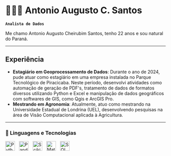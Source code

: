 # 👩🏻‍💻 Antonio Augusto C. Santos

**`Analista de Dados`**

Me chamo Antonio Augusto Cheirubim Santos, tenho 22 anos e sou natural do Paraná. 

---

## Experiência
- **Estagiário em Geoprocessamento de Dados**: Durante o ano de 2024, pude atuar como estagiário em uma empresa instalada no Parque Tecnológico de Piracicaba. Neste período, desenvolvi atividades
como automação de geração de PDF's, tratamento de dados de formatos diversos utilizando Python e Excel e manipulação de dados geográficos com softwares de GIS, como Qgis e ArcGIS Pro.
- **Mestrando em Agronomia**: Atualmente, atuo como mestrando na Universidade Estadual de Londrina (UEL), desenvolvendo pesquisas na área de Visão Computacional aplicada à Agricultura.

---

### 🤖 Linguagens e Tecnologias

<img 
    align="left" 
    alt="Python" 
    title="Python"
    width="30px" 
    style="padding-right: 10px;" 
    src="https://cdn.jsdelivr.net/gh/devicons/devicon@latest/icons/python/python-original.svg"
/>

<img 
    align="left" 
    alt="Pandas" 
    title="Pandas"
    width="30px" 
    style="padding-right: 10px;" 
    src="https://cdn.jsdelivr.net/gh/devicons/devicon@latest/icons/pandas/pandas-original-wordmark.svg"
/>

<img 
    align="left" 
    alt="Scikit-learn" 
    title="Scikit-learn"
    width="30px" 
    style="padding-right: 10px;" 
    src="https://cdn.jsdelivr.net/gh/devicons/devicon@latest/icons/scikitlearn/scikitlearn-original.svg"
/>

<img 
    align="left" 
    alt="Matplotlib" 
    title="Matplotlib"
    width="30px" 
    style="padding-right: 10px;" 
    src="https://cdn.jsdelivr.net/gh/devicons/devicon@latest/icons/matplotlib/matplotlib-original.svg"
/>

<img 
    align="left" 
    alt="SQL" 
    title="SQL"
    width="30px" 
    style="padding-right: 10px;" 
    src="https://cdn.jsdelivr.net/gh/devicons/devicon@latest/icons/azuresqldatabase/azuresqldatabase-original.svg"
/>

<br/>
<br/>
